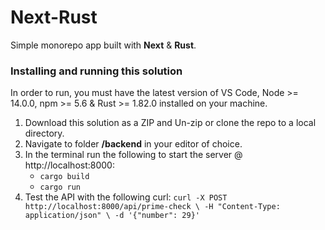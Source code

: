 # Next-Rust
Simple monorepo app built with **Next** & **Rust**.


### Installing and running this solution
In order to run, you must have the latest version of VS Code, Node >= 14.0.0, npm >= 5.6 & Rust >= 1.82.0 installed on your machine.

1. Download this solution as a ZIP and Un-zip or clone the repo to a local directory.
2. Navigate to folder **/backend** in your editor of choice.
3. In the terminal run the following to start the server @ http://localhost:8000: 
    - `cargo build`
    - `cargo run`
4. Test the API with the following curl:
    `curl -X POST http://localhost:8000/api/prime-check \
     -H "Content-Type: application/json" \
     -d '{"number": 29}'`